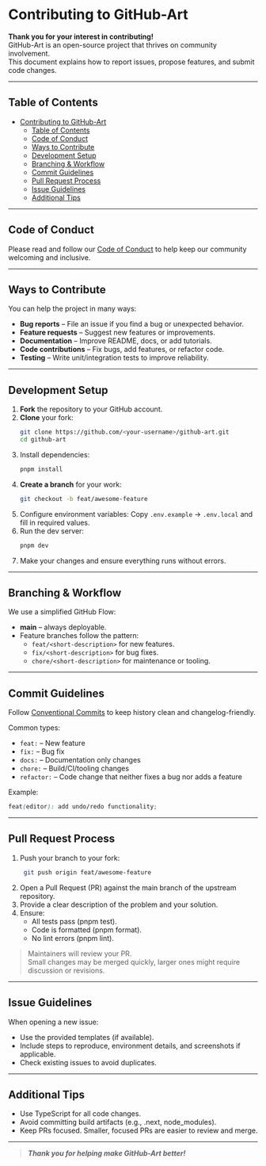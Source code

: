 # Contributing to GitHub-Art

**Thank you for your interest in contributing!**  
GitHub-Art is an open-source project that thrives on community involvement.  
This document explains how to report issues, propose features, and submit code changes.

---

## Table of Contents

- [Contributing to GitHub-Art](#contributing-to-github-art)
    - [Table of Contents](#table-of-contents)
    - [Code of Conduct](#code-of-conduct)
    - [Ways to Contribute](#ways-to-contribute)
    - [Development Setup](#development-setup)
    - [Branching \& Workflow](#branching--workflow)
    - [Commit Guidelines](#commit-guidelines)
    - [Pull Request Process](#pull-request-process)
    - [Issue Guidelines](#issue-guidelines)
    - [Additional Tips](#additional-tips)

---

## Code of Conduct

Please read and follow our [Code of Conduct](CODE_OF_CONDUCT.md) to help keep our community welcoming and inclusive.

---

## Ways to Contribute

You can help the project in many ways:

- **Bug reports** – File an issue if you find a bug or unexpected behavior.
- **Feature requests** – Suggest new features or improvements.
- **Documentation** – Improve README, docs, or add tutorials.
- **Code contributions** – Fix bugs, add features, or refactor code.
- **Testing** – Write unit/integration tests to improve reliability.

---

## Development Setup

1. **Fork** the repository to your GitHub account.
2. **Clone** your fork:
    ```bash
    git clone https://github.com/<your-username>/github-art.git
    cd github-art
    ```
3. Install dependencies:
    ```bash
    pnpm install
    ```
4. **Create a branch** for your work:
    ```bash
    git checkout -b feat/awesome-feature
    ```
5. Configure environment variables:
   Copy `.env.example` → `.env.local` and fill in required values.
6. Run the dev server:
    ```bash
    pnpm dev
    ```
7. Make your changes and ensure everything runs without errors.

---

## Branching & Workflow

We use a simplified GitHub Flow:

- **main** – always deployable.
- Feature branches follow the pattern:
    - `feat/<short-description>` for new features.
    - `fix/<short-description>` for bug fixes.
    - `chore/<short-description>` for maintenance or tooling.

---

## Commit Guidelines

Follow [Conventional Commits](https://www.conventionalcommits.org/) to keep history clean and changelog-friendly.

Common types:

- `feat:` – New feature
- `fix:` – Bug fix
- `docs:` – Documentation only changes
- `chore:` – Build/CI/tooling changes
- `refactor:` – Code change that neither fixes a bug nor adds a feature

Example:

```scss
feat(editor): add undo/redo functionality;
```

---

## Pull Request Process

1. Push your branch to your fork:
    ```bash
     git push origin feat/awesome-feature
    ```
2. Open a Pull Request (PR) against the main branch of the upstream repository.
3. Provide a clear description of the problem and your solution.
4. Ensure:
    - All tests pass (pnpm test).
    - Code is formatted (pnpm format).
    - No lint errors (pnpm lint).

> Maintainers will review your PR.  
> Small changes may be merged quickly, larger ones might require discussion or revisions.

---

## Issue Guidelines

When opening a new issue:

- Use the provided templates (if available).
- Include steps to reproduce, environment details, and screenshots if applicable.
- Check existing issues to avoid duplicates.

---

## Additional Tips

- Use TypeScript for all code changes.
- Avoid committing build artifacts (e.g., .next, node_modules).
- Keep PRs focused. Smaller, focused PRs are easier to review and merge.

---

> **_Thank you for helping make GitHub-Art better!_**
